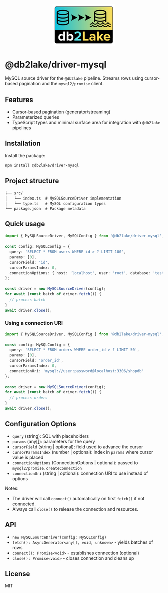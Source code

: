 <p align="center">
  <img src="https://raw.githubusercontent.com/bahador-r/db2lake/master/assets/db2lake-logo240.png" width="200" alt="db2lake logo" />
</p>

# @db2lake/driver-mysql

MySQL source driver for the `@db2lake` pipeline. Streams rows using cursor-based pagination and the `mysql2/promise` client.

## Features
- Cursor-based pagination (generator/streaming)
- Parameterized queries
- TypeScript types and minimal surface area for integration with `@db2lake` pipelines

## Installation

Install the package:

```bash
npm install @db2lake/driver-mysql
```

## Project structure

```
├── src/
│   └── index.ts  # MySQLSourceDriver implementation
│   └── type.ts   # MySQL configuration types
└── package.json  # Package metadata
```

## Quick usage

```ts
import { MySQLSourceDriver, MySQLConfig } from '@db2lake/driver-mysql';

const config: MySQLConfig = {
  query: 'SELECT * FROM users WHERE id > ? LIMIT 100',
  params: [0],
  cursorField: 'id',
  cursorParamsIndex: 0,
  connectionOptions: { host: 'localhost', user: 'root', database: 'test' }
};

const driver = new MySQLSourceDriver(config);
for await (const batch of driver.fetch()) {
  // process batch
}
await driver.close();
```

### Using a connection URI

```ts
import { MySQLSourceDriver, MySQLConfig } from '@db2lake/driver-mysql';

const config: MySQLConfig = {
  query: 'SELECT * FROM orders WHERE order_id > ? LIMIT 50',
  params: [0],
  cursorField: 'order_id',
  cursorParamsIndex: 0,
  connectionUri: 'mysql://user:password@localhost:3306/shopdb'
};

const driver = new MySQLSourceDriver(config);
for await (const batch of driver.fetch()) {
  // process orders
}
await driver.close();
```

## Configuration Options

- `query` (string): SQL with placeholders
- `params` (any[]): parameters for the query
- `cursorField` (string | optional): field used to advance the cursor
- `cursorParamsIndex` (number | optional): index in `params` where cursor value is placed
- `connectionOptions` (ConnectionOptions | optional): passed to `mysql2/promise.createConnection`
- `connectionUri` (string | optional): connection URI to use instead of options

Notes:
- The driver will call `connect()` automatically on first `fetch()` if not connected.
- Always call `close()` to release the connection and resources.

## API

- `new MySQLSourceDriver(config: MySQLConfig)`
- `fetch(): AsyncGenerator<any[], void, unknown>` - yields batches of rows
- `connect(): Promise<void>` - establishes connection (optional)
- `close(): Promise<void>` - closes connection and cleans up

## License

MIT
